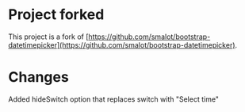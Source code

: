 # Project forked

This project is a fork of [https://github.com/smalot/bootstrap-datetimepicker](https://github.com/smalot/bootstrap-datetimepicker).

# Changes

Added hideSwitch option that replaces switch with "Select time"
